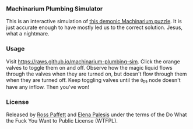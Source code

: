 ### Machinarium Plumbing Simulator

This is an interactive simulation of [this demonic Machinarium puzzle](http://machinarium.wikia.com/wiki/Plumbing_Puzzle). It is just accurate enough to have mostly led us to the correct solution. Jesus, what a nightmare.

### Usage

Visit https://raws.github.io/machinarium-plumbing-sim. Click the orange valves to toggle them on and off. Observe how the magic liquid flows through the valves when they are turned on, but doesn't flow through them when they are turned off. Keep toggling valves until the <code>O<sub>D9</sub></code> node doesn't have any inflow. Then you've won!

### License

Released by [Ross Paffett](https://github.com/raws) and [Elena Palesis](https://github.com/lenyaa) under the terms of the Do What the Fuck You Want to Public License (WTFPL).

